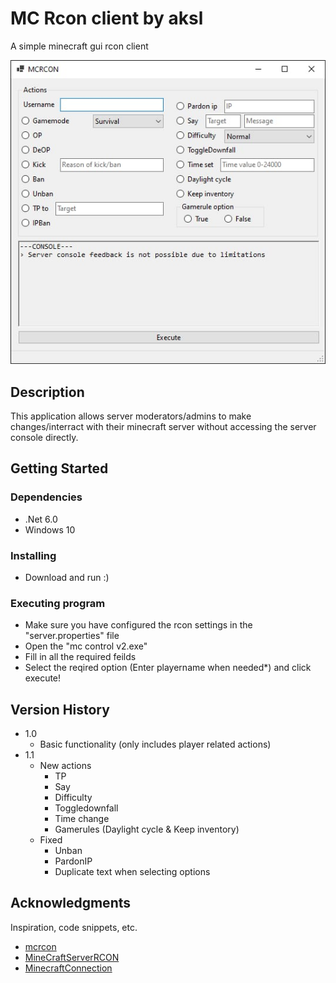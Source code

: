 # MC Rcon client by aksl

A simple minecraft gui rcon client

![programme screenshot](https://github.com/akashthebro/mc-control-v2/blob/master/screenshot.jpg)

##  Description

This application allows server moderators/admins to make changes/interract with their minecraft server without accessing the server console directly.

## Getting Started

### Dependencies

* .Net 6.0
* Windows 10

### Installing

* Download and run :)

### Executing program

* Make sure you have configured the rcon settings in the "server.properties" file
* Open the "mc control v2.exe"
* Fill in all the required feilds
* Select the reqired option (Enter playername when needed*) and click execute!

## Version History

* 1.0
    * Basic functionality (only includes player related actions)
* 1.1
    * New actions
      * TP
      * Say
      * Difficulty
      * Toggledownfall
      * Time change
      * Gamerules (Daylight cycle & Keep inventory)     
    * Fixed
      * Unban
      * PardonIP
      * Duplicate text when selecting options
      

## Acknowledgments

Inspiration, code snippets, etc.
* [mcrcon](https://github.com/Tiiffi/mcrcon)
* [MineCraftServerRCON](https://github.com/ShineSmile/MineCraftServerRCON)
* [MinecraftConnection](https://github.com/takunology/MinecraftConnection)
